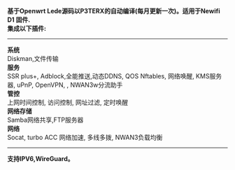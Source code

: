 
**基于Openwrt Lede源码以P3TERX的自动编译(每月更新一次)。适用于Newifi D1 固件.**\
**集成以下插件:**
*************************************************
**系统**\
Diskman,文件传输\
**服务**\
SSR plus+, Adblock,全能推送,动态DDNS, QOS Nftables, 网络唤醒, KMS服务器, uPnP, OpenVPN, , NWAN3w分流助手\
**管控**\
上网时间控制, 访问控制, 网址过滤, 定时唤醒\
**网络存储**\
Samba网络共享,FTP服务器\
**网络**\
Socat, turbo ACC 网络加速, 多线多拨, NWAN3负载均衡

*************************************************
**支持IPV6,WireGuard。**
